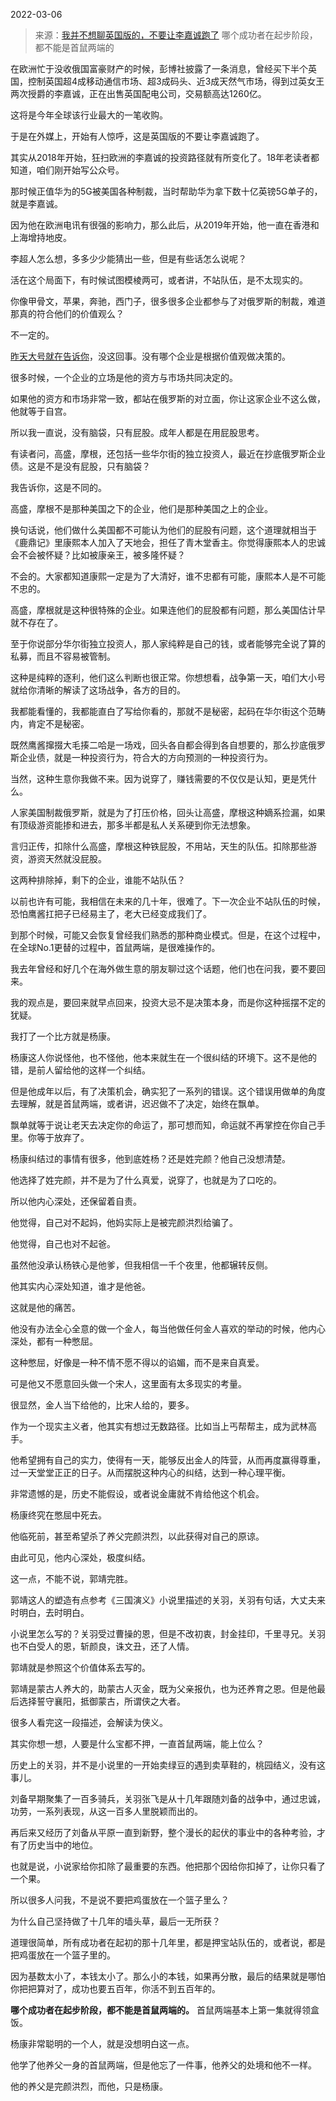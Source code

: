 2022-03-06

> 来源：[我并不想聊英国版的，不要让李嘉诚跑了](http://mp.weixin.qq.com/s?__biz=MzU3NDc5Nzc0NQ==&mid=2247514008&idx=2&sn=aa4ae0313dd46c43dc3fd723d7f1279e&chksm=fd2e1546ca599c50d6fec54165af5f81f5080fba86dc9e22664bac9773c4f1ee43096aeccf00&scene=27#wechat_redirect)
> 哪个成功者在起步阶段，都不能是首鼠两端的

在欧洲忙于没收俄国富豪财产的时候，彭博社披露了一条消息，曾经买下半个英国，控制英国超4成移动通信市场、超3成码头、近3成天然气市场，得到过英女王两次授爵的李嘉诚，正在出售英国配电公司，交易额高达1260亿。  

  

这将是今年全球该行业最大的一笔收购。

  

于是在外媒上，开始有人惊呼，这是英国版的不要让李嘉诚跑了。  

  

其实从2018年开始，狂扫欧洲的李嘉诚的投资路径就有所变化了。18年老读者都知道，咱们刚开始写公众号。  

  

那时候正值华为的5G被美国各种制裁，当时帮助华为拿下数十亿英镑5G单子的，就是李嘉诚。  

  

因为他在欧洲电讯有很强的影响力，那么此后，从2019年开始，他一直在香港和上海增持地皮。

  

李超人怎么想，多多少少能猜出一些，但是有些话怎么说呢？  

  

活在这个局面下，有时候试图模棱两可，或者讲，不站队伍，是不太现实的。  

  

你像甲骨文，苹果，奔驰，西门子，很多很多企业都参与了对俄罗斯的制裁，难道那真的符合他们的价值观么？  

  

不一定的。

  

[昨天大号就在告诉你](http://mp.weixin.qq.com/s?__biz=MzU0MjYwNDU2Mw==&mid=2247504389&idx=1&sn=a44933d64bafb703194ecb81bbf51023&chksm=fb1abe79cc6d376f5b4c16cd99c007aed770b7230e85c7fa19c964646d62d35094eab0e59b6d&scene=21#wechat_redirect)，没这回事。没有哪个企业是根据价值观做决策的。  

  

很多时候，一个企业的立场是他的资方与市场共同决定的。  

  

如果他的资方和市场非常一致，都站在俄罗斯的对立面，你让这家企业不这么做，他就等于自宫。  

  

所以我一直说，没有脑袋，只有屁股。成年人都是在用屁股思考。

  

有读者问，高盛，摩根，还包括一些华尔街的独立投资人，最近在抄底俄罗斯企业债。这是不是没有屁股，只有脑袋？

  

我告诉你，这是不同的。  

  

高盛，摩根不是那种美国之下的企业，他们是那种美国之上的企业。

  

换句话说，他们做什么美国都不可能认为他们的屁股有问题，这个道理就相当于《鹿鼎记》里康熙本人加入了天地会，担任了青木堂香主。你觉得康熙本人的忠诚会不会被怀疑？比如被康亲王，被多隆怀疑？  

  

不会的。大家都知道康熙一定是为了大清好，谁不忠都有可能，康熙本人是不可能不忠的。

  

高盛，摩根就是这种很特殊的企业。如果连他们的屁股都有问题，那么美国估计早就不存在了。  

  

至于你说部分华尔街独立投资人，那人家纯粹是自己的钱，或者能够完全说了算的私募，而且不容易被管制。  

  

这种是纯粹的逐利，他们这么判断也很正常。你想想看，战争第一天，咱们大小号就给你清晰的解读了这场战争，各方的目的。  

  

我都能看懂的，我都能直白了写给你看的，那就不是秘密，起码在华尔街这个范畴内，肯定不是秘密。  

  

既然鹰酱撺掇大毛揍二哈是一场戏，回头各自都会得到各自想要的，那么抄底俄罗斯企业债，就是一种投资行为，符合大的方向预测的一种投资行为。  

  

当然，这种生意你我做不来。因为说穿了，赚钱需要的不仅仅是认知，更是凭什么。

  

人家美国制裁俄罗斯，就是为了打压价格，回头让高盛，摩根这种嫡系捡漏，如果有顶级游资能掺和进去，那多半都是私人关系硬到你无法想象。

  

言归正传，扣除什么高盛，摩根这种铁屁股，不用站，天生的队伍。扣除那些游资，游资天然就没屁股。

  

这两种排除掉，剩下的企业，谁能不站队伍？

  

以前也许有可能，我相信在未来的几十年，很难了。下一次企业不站队伍的时候，恐怕鹰酱扛把子已经易主了，老大已经变成我们了。  

  

到那个时候，可能又会恢复曾经我们熟悉的那种商业模式。但是，在这个过程中，在全球No.1更替的过程中，首鼠两端，是很难操作的。  

  

我去年曾经和好几个在海外做生意的朋友聊过这个话题，他们也在问我，要不要回来。

  

我的观点是，要回来就早点回来，投资大忌不是决策本身，而是你这种摇摆不定的犹疑。

  

我打了一个比方就是杨康。  

  

杨康这人你说怪他，也不怪他，他本来就生在一个很纠结的环境下。这不是他的错，是前人留给他的这样一个纠结。  

  

但是他成年以后，有了决策机会，确实犯了一系列的错误。这个错误用做单的角度去理解，就是首鼠两端，或者讲，迟迟做不了决定，始终在飘单。  

  

飘单就等于说让老天去决定你的命运了，那可想而知，命运就不再掌控在你自己手里。你等于放弃了。

  

杨康纠结过的事情有很多，他到底姓杨？还是姓完颜？他自己没想清楚。

  

他选择了姓完颜，并不是为了什么真爱，说穿了，也就是为了口吃的。

  

所以他内心深处，还保留着自责。

  

他觉得，自己对不起妈，他妈实际上是被完颜洪烈给骗了。

  

他觉得，自己也对不起爸。

  

虽然他没承认杨铁心是他爹，但我相信一千个夜里，他都辗转反侧。

  

他其实内心深处知道，谁才是他爸。

  

这就是他的痛苦。

  

他没有办法全心全意的做一个金人，每当他做任何金人喜欢的举动的时候，他内心深处，都有一种憋屈。

  

这种憋屈，好像是一种不情不愿不得以的谄媚，而不是来自真爱。

  

可是他又不愿意回头做一个宋人，这里面有太多现实的考量。

  

很显然，金人当下给他的，比宋人给的，要多。

  

作为一个现实主义者，他其实有想过无数路径。比如当上丐帮帮主，成为武林高手。

  

他希望拥有自己的实力，使得有一天，能够反出金人的阵营，从而再度赢得尊重，过一天堂堂正正的日子。从而摆脱这种内心的纠结，达到一种心理平衡。

  

非常遗憾的是，历史不能假设，或者说金庸就不肯给他这个机会。

  

杨康终究在憋屈中死去。

  

他临死前，甚至希望杀了养父完颜洪烈，以此获得对自己的原谅。

  

由此可见，他内心深处，极度纠结。

  

这一点，不能不说，郭靖完胜。

  

郭靖这人的塑造有点参考《三国演义》小说里描述的关羽，关羽有句话，大丈夫来时明白，去时明白。

  

小说里怎么写的？关羽受过曹操的恩，但是不改初衷，封金挂印，千里寻兄。关羽也不白受人的恩，斩颜良，诛文丑，还了人情。

  

郭靖就是参照这个价值体系去写的。  

  

郭靖是蒙古人养大的，助蒙古人灭金，既为父亲报仇，也为还养育之恩。但是他最后选择誓守襄阳，抵御蒙古，所谓侠之大者。

  

很多人看完这一段描述，会解读为侠义。  

  

其实你想一想，人要是什么宝都不押，一直首鼠两端，能上位么？

  

历史上的关羽，并不是小说里的一开始卖绿豆的遇到卖草鞋的，桃园结义，没有这事儿。  

  

刘备早期聚集了一百多骑兵，关羽张飞是从十几年跟随刘备的战争中，通过忠诚，功劳，一系列表现，从这一百多人里脱颖而出的。

  

再后来又经历了刘备从平原一直到新野，整个漫长的起伏的事业中的各种考验，才有了历史当中的地位。  

  

也就是说，小说家给你扣除了最重要的东西。他把那个因给你扣掉了，让你只看了一个果。

  

所以很多人问我，不是说不要把鸡蛋放在一个篮子里么？  

  

为什么自己坚持做了十几年的墙头草，最后一无所获？  

  

道理很简单，所有成功者在起初的那十几年里，都是押宝站队伍的，或者说，都是把鸡蛋放在一个篮子里的。

  

因为基数太小了，本钱太小了。那么小的本钱，如果再分散，最后的结果就是哪怕你把把算对了，成功也要五百年，你活不到五百年的。  

  

 **哪个成功者在起步阶段，都不能是首鼠两端的。** 首鼠两端基本上第一集就得领盒饭。  

  

杨康非常聪明的一个人，就是没想明白这一点。  

  

他学了他养父一身的首鼠两端，但是他忘了一件事，他养父的处境和他不一样。  

  

他的养父是完颜洪烈，而他，只是杨康。

